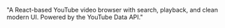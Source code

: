 
"A React-based YouTube video browser with search, playback, and clean modern UI. Powered by the YouTube Data API."
